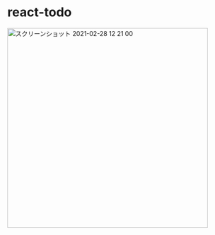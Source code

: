 # react-todo
<img width="453" alt="スクリーンショット 2021-02-28 12 21 00" src="https://user-images.githubusercontent.com/52486487/109406831-83b00f00-79bf-11eb-9ce5-3ee6d61a9f4c.png">

